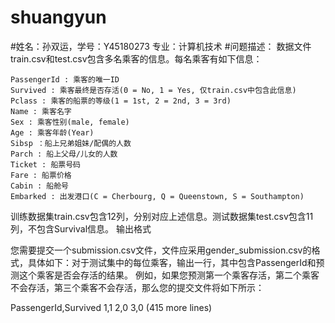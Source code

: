 # shuangyun
#姓名：孙双运，学号：Y45180273 专业：计算机技术
#问题描述：
数据文件train.csv和test.csv包含多名乘客的信息。每名乘客有如下信息：

    PassengerId : 乘客的唯一ID
    Survived : 乘客最终是否存活(0 = No, 1 = Yes, 仅train.csv中包含此信息)
    Pclass : 乘客的船票的等级(1 = 1st, 2 = 2nd, 3 = 3rd)
    Name : 乘客名字
    Sex : 乘客性别(male, female)
    Age : 乘客年龄(Year)
    Sibsp ：船上兄弟姐妹/配偶的人数
    Parch : 船上父母/儿女的人数
    Ticket : 船票号码
    Fare : 船票价格
    Cabin : 船舱号
    Embarked : 出发港口(C = Cherbourg, Q = Queenstown, S = Southampton)

训练数据集train.csv包含12列，分别对应上述信息。测试数据集test.csv包含11列，不包含Survival信息。
输出格式

您需要提交一个submission.csv文件，文件应采用gender_submission.csv的格式，具体如下：对于测试集中的每位乘客，输出一行，其中包含PassengerId和预测这个乘客是否会存活的结果。 例如，如果您预测第一个乘客存活，第二个乘客不会存活，第三个乘客不会存活，那么您的提交文件将如下所示：

PassengerId,Survived
1,1
2,0
3,0 
(415 more lines)
